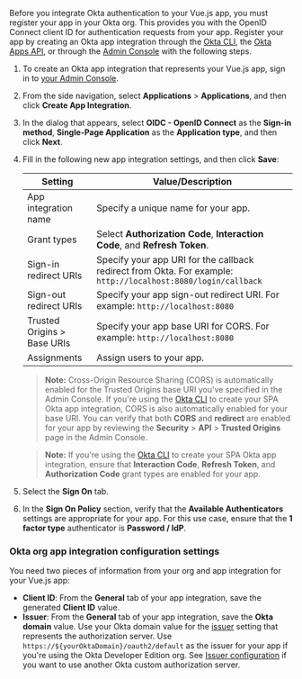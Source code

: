 Before you integrate Okta authentication to your Vue.js app, you must register your app in your Okta org. This provides you with the OpenID Connect client ID for authentication requests from your app. Register your app by creating an Okta app integration through the [Okta CLI](https://cli.okta.com/), the [Okta Apps API](/docs/reference/api/apps/), or through the [Admin Console](/docs/concepts/okta-organizations/#admin-console) with the following steps.

1. To create an Okta app integration that represents your Vue.js app, sign in to [your Admin Console](https://login.okta.com).
2. From the side navigation, select **Applications** > **Applications**, and then click **Create App Integration**.
3. In the dialog that appears, select **OIDC - OpenID Connect** as the **Sign-in method**, **Single-Page Application** as the **Application type**, and then click **Next**.
4. Fill in the following new app integration settings, and then click **Save**:

    | Setting                | Value/Description                                    |
    | -------------------    | ---------------------------------------------------  |
    | App integration name   | Specify a unique name for your app.                  |
    | Grant types            | Select **Authorization Code**, **Interaction Code**, and  **Refresh Token**. |
    | Sign-in redirect URIs  | Specify your app URI for the callback redirect from Okta. For example: `http://localhost:8080/login/callback` |
    | Sign-out redirect URIs | Specify your app sign-out redirect URI. For example: `http://localhost:8080` |
    | Trusted Origins > Base URIs | Specify your app base URI for CORS. For example: `http://localhost:8080`|
    | Assignments   | Assign users to your app.    |

    > **Note:** Cross-Origin Resource Sharing (CORS) is automatically enabled for the Trusted Origins base URI you've specified in the Admin Console. If you're using the [Okta CLI](https://cli.okta.com/manual/apps/create/) to create your SPA Okta app integration, CORS is also automatically enabled for your base URI. You can verify that both **CORS** and **redirect** are enabled for your app by reviewing the **Security** > **API** > **Trusted Origins** page in the Admin Console.

    > **Note:** If you're using the [Okta CLI](https://cli.okta.com/manual/apps/create/) to create your SPA Okta app integration, ensure that **Interaction Code**, **Refresh Token**, and **Authorization Code** grant types are enabled for your app.

5. Select the **Sign On** tab.
6. In the **Sign On Policy** section, verify that the **Available Authenticators** settings are appropriate for your app. For this use case, ensure that the **1 factor type** authenticator is **Password / IdP**.

### Okta org app integration configuration settings

You need two pieces of information from your org and app integration for your Vue.js app:

* **Client ID**: From the **General** tab of your app integration, save the generated **Client ID** value.
* **Issuer**: From the **General** tab of your app integration, save the **Okta domain** value. Use your Okta domain value for the [issuer](/docs/guides/oie-embedded-common-download-setup-app/nodejs/main/#issuer) setting that represents the authorization server. Use `https://${yourOktaDomain}/oauth2/default` as the issuer for your app if you're using the Okta Developer Edition org. See [Issuer configuration](/docs/guides/oie-embedded-common-download-setup-app/nodejs/main/#issuer) if you want to use another Okta custom authorization server.
